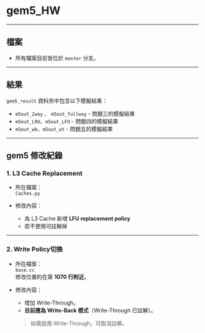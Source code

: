 # gem5_HW

---

## 檔案

- 所有檔案目前皆位於 `master` 分支。

---

## 結果

`gem5_result` 資料夾中包含以下模擬結果：

- `m5out_2way` 、 `m5out_fullway` - 問題三的模擬結果
- `m5out_LRU`、`m5out_LFU` - 問題四的模擬結果
- `m5out_wb`、`m5out_wt` - 問題五的模擬結果

---

## gem5 修改紀錄

### 1. L3 Cache Replacement

- 所在檔案：  
  `Caches.py`

- 修改內容：
  - 為 L3 Cache 新增 **LFU replacement policy**
  - 若不使用可註解掉

---

### 2. Write Policy切換

- 所在檔案：  
  `base.cc`  
  修改位置約在第 **1070 行附近**。

- 修改內容：
  - 增加 Write-Through。
  - **目前應為 Write-Back 模式**（Write-Through 已註解）。

  > 如需啟用 Write-Through，可取消註解。

